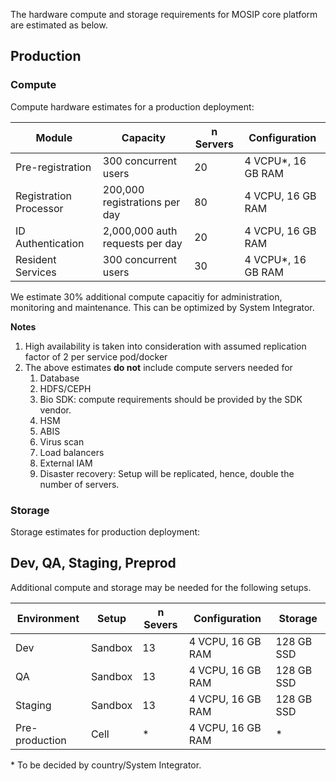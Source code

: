 The hardware compute and storage requirements for MOSIP core platform are estimated as below.

## Production
### Compute
Compute hardware estimates for a production deployment:

|Module|Capacity|n Servers|Configuration|
|---|---|---|---|
Pre-registration | 300 concurrent users | 20 | 4 VCPU*, 16 GB RAM |
Registration Processor | 200,000 registrations per day | 80 | 4 VCPU, 16 GB RAM|
ID Authentication | 2,000,000 auth requests per day | 20 | 4 VCPU, 16 GB RAM |
Resident Services | 300 concurrent users | 30 | 4 VCPU*, 16 GB RAM |

We estimate 30% additional compute capacitiy for administration, monitoring and maintenance. This can be optimized by System Integrator.

**Notes**
1. High availability is taken into consideration with assumed replication factor of 2 per service pod/docker
1. The above estimates **do not** include compute servers needed for
   1. Database
   1. HDFS/CEPH
   1. Bio SDK:  compute requirements should be provided by the SDK vendor.
   1. HSM
   1. ABIS
   1. Virus scan
   1. Load balancers
   1. External IAM
   1. Disaster recovery:  Setup will be replicated, hence, double the number of servers.

### Storage
Storage estimates for production deployment:


## Dev, QA, Staging, Preprod
Additional compute and storage may be needed for the following setups.

| Environment | Setup | n Severs | Configuration | Storage |
|---|---|---|---|---|
| Dev | Sandbox | 13 | 4 VCPU, 16 GB RAM | 128 GB SSD|
| QA | Sandbox | 13 | 4 VCPU, 16 GB RAM | 128 GB SSD|
| Staging | Sandbox | 13 | 4 VCPU, 16 GB RAM | 128 GB SSD|
| Pre-production | Cell | * | 4 VCPU, 16 GB RAM | * |

\* To be decided by country/System Integrator.
